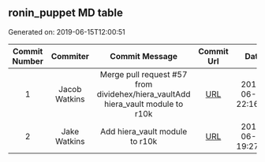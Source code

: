 ## ronin_puppet MD table
Generated on: 2019-06-15T12:00:51

| Commit Number | Commiter | Commit Message | Commit Url | Date | 
|:-----:|:-----:|:----------------------------------:|:------:|:----:| 
|1|Jacob Watkins|Merge pull request #57 from dividehex/hiera_vaultAdd hiera_vault module to r10k|[URL](https://api.github.com/repos/mozilla-platform-ops/ronin_puppet/commits/6a98e17487a1b3a0117ea8bd91afe3fb27492ea8)|2019-06-13 22:16:06
|2|Jake Watkins|Add hiera_vault module to r10k|[URL](https://api.github.com/repos/mozilla-platform-ops/ronin_puppet/commits/49a01d41eeb0006d8c72dfdc1a263c1d7ca31bce)|2019-06-13 19:27:41
